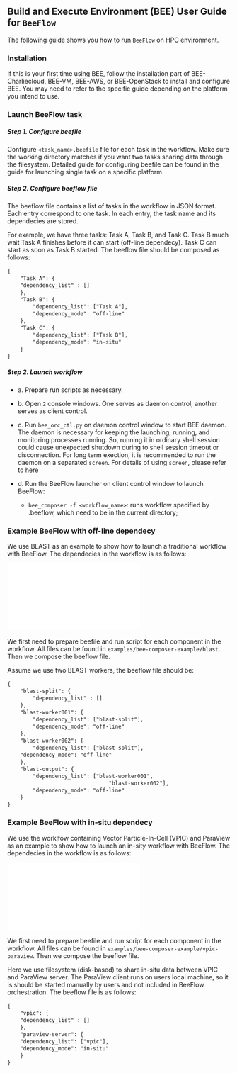 ## Build and Execute Environment (BEE) User Guide for `BeeFlow`

The following guide shows you how to run `BeeFlow` on HPC environment.

### Installation

If this is your first time using BEE, follow the installation part of BEE-Charliecloud, BEE-VM, BEE-AWS, or BEE-OpenStack to install and configure BEE. You may need to refer to the specific guide depending on the platform you intend to use.


### Launch BeeFlow task

##### Step 1. Configure beefile
Configure `<task_name>.beefile` file for each task in the workflow. Make sure the working directory matches if you want two tasks sharing data through the filesystem. Detailed guide for configuring beefile can be found in the guide for launching single task on a specific platform.

##### Step 2. Configure beeflow file
The beeflow file contains a list of tasks in the workflow in JSON format. Each entry correspond to one task. In each entry, the task name and its dependecies are stored. 

For example, we have three tasks: Task A, Task B, and Task C. Task B much wait Task A finishes before it can start (off-line dependecy). Task C can start as soon as Task B started. The beeflow file should be composed as follows:

````
{
    "Task A": {
	"dependency_list" : [] 
    },
    "Task B": {
		"dependency_list": ["Task A"],
		"dependency_mode": "off-line"
    },
    "Task C": {
		"dependency_list": ["Task B"],
		"dependency_mode": "in-situ"
    }
}

````

##### Step 2. Launch workflow
* a. Prepare run scripts as necessary.
* b. Open `2` console windows. One serves as daemon control, another serves as client control.
* c. Run `bee_orc_ctl.py` on daemon control window to start BEE daemon. The daemon is necessary for keeping the launching, running, and monitoring processes running. So, running it in ordinary shell session could cause unexpected shutdown during to shell session timeout or disconnection. For long term exection, it is recommended to run the daemon on a separated `screen`. For details of using `screen`, please refer to [here](https://www.rackaid.com/blog/linux-screen-tutorial-and-how-to/)

* d. Run the BeeFlow launcher on client control window to launch BeeFlow:
  * `bee_composer -f <workflow_name>`: runs workflow specified by <workflow>.beeflow, which need to be in the current directory;
  
### Example BeeFlow with off-line dependecy
We use BLAST as an example to show how to launch a traditional workflow with BeeFlow. The dependecies in the workflow is as follows:

![](figures/blast-dag.pdf)

We first need to prepare beefile and run script for each component in the workflow. All files can be found in `examples/bee-composer-example/blast`. Then we compose the beeflow file.

Assume we use two BLAST workers, the beeflow file should be:

````
{
    "blast-split": {
		"dependency_list" : [] 
    },
    "blast-worker001": {
		"dependency_list": ["blast-split"],
		"dependency_mode": "off-line"
    },
    "blast-worker002": {
    	"dependency_list": ["blast-split"],
	"dependency_mode": "off-line"
    },
    "blast-output": {
        "dependency_list": ["blast-worker001",
        						"blast-worker002"],
        "dependency_mode": "off-line"
    }
}

````

### Example BeeFlow with in-situ dependecy
We use the worklfow containing Vector Particle-In-Cell (VPIC) and ParaView as an example to show how to launch an in-sity workflow with BeeFlow. The dependecies in the workflow is as follows:

![](figures/vpic-dag.pdf)

We first need to prepare beefile and run script for each component in the workflow. All files can be found in `examples/bee-composer-example/vpic-paraview`. Then we compose the beeflow file.

Here we use filesystem (disk-based) to share in-situ data between VPIC and ParaView server. The ParaView client runs on users local machine, so it is should be started manually by users and not included in BeeFlow orchestration. The beeflow file is as follows:

````
{
    "vpic": {
	"dependency_list" : [] 
    },
    "paraview-server": {
	"dependency_list": ["vpic"],
	"dependency_mode": "in-situ"
    }
}
````


 

   








